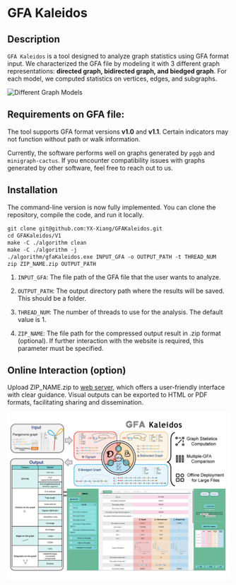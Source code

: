 # GFA Kaleidos

## Description
```GFA Kaleidos``` is a tool designed to analyze graph statistics using GFA format input. We characterized the GFA file by modeling it with 3 different graph representations: **directed graph, bidirected graph, and biedged graph**. For each model, we computed statistics on vertices, edges, and subgraphs.

![Different Graph Models](./model.png)

## Requirements on GFA file:
The tool supports GFA format versions **v1.0** and **v1.1**. Certain indicators may not function without path or walk information. 

Currently, the software performs well on graphs generated by ```pggb``` and ```minigraph-cactus```. If you encounter compatibility issues with graphs generated by other software, feel free to reach out to us.

## Installation
The command-line version is now fully implemented. You can clone the repository, compile the code, and run it locally.

```shell
git clone git@github.com:YX-Xiang/GFAKaleidos.git
cd GFAKaleidos/V1
make -C ./algorithm clean
make -C ./algorithm -j
./algorithm/gfaKaleidos.exe INPUT_GFA -o OUTPUT_PATH -t THREAD_NUM
zip ZIP_NAME.zip OUTPUT_PATH
```

1. ```INPUT_GFA```: The file path of the GFA file that the user wants to analyze.

2. ```OUTPUT_PATH```: The output directory path where the results will be saved. This should be a folder.

3. ```THREAD_NUM```: The number of threads to use for the analysis. The default value is 1.

4. ```ZIP_NAME```: The file path for the compressed output result in .zip format (optional). If further interaction with the website is required, this parameter must be specified.

## Online Interaction (option)
Upload ZIP_NAME.zip to <a href='https://github.com/YX-Xiang/GFAKaleidos'>web server</a>, which offers a user-friendly interface with clear guidance. Visual outputs can be exported to HTML or PDF formats, facilitating sharing and dissemination.

![Web server](./GFAKaleidos.png)